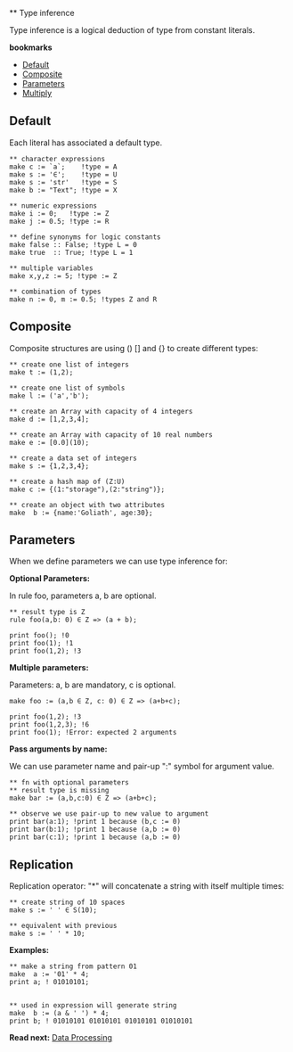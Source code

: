 ** Type inference

Type inference is a logical deduction of type from constant literals.

**bookmarks**
* [Default](#Default)
* [Composite](#Composite)
* [Parameters](#Parameters)
* [Multiply](#Multiply)

## Default
Each literal has associated a default type.

```** character expressions
make c := `a`;    !type = A
make s := '∈';    !type = U
make s := 'str'   !type = S
make b := "Text"; !type = X
** numeric expressions
make i := 0;   !type := Z
make j := 0.5; !type := R
** define synonyms for logic constants
make false :: False; !type L = 0
make true  :: True; !type L = 1
** multiple variables
make x,y,z := 5; !type := Z
** combination of types
make n := 0, m := 0.5; !types Z and R
```

## Composite

Composite structures are using () [] and {} to create different types:

```** create one list of integers
make t := (1,2); 
** create one list of symbols
make l := ('a','b');
** create an Array with capacity of 4 integers
make d := [1,2,3,4];
** create an Array with capacity of 10 real numbers
make e := [0.0](10);
** create a data set of integers
make s := {1,2,3,4};
** create a hash map of (Z:U)
make c := {(1:"storage"),(2:"string")};
** create an object with two attributes
make  b := {name:'Goliath', age:30};

```

## Parameters
When we define parameters we can use type inference for: 

**Optional Parameters:**

In rule foo, parameters a, b are optional.

```** result type is Z
rule foo(a,b: 0) ∈ Z => (a + b);
                                  
print foo(); !0               
print foo(1); !1
print foo(1,2); !3
```

**Multiple parameters:**

Parameters: a, b are mandatory, c is optional.

```
make foo := (a,b ∈ Z, c: 0) ∈ Z => (a+b+c);

print foo(1,2); !3
print foo(1,2,3); !6
print foo(1); !Error: expected 2 arguments

```

**Pass arguments by name:**

We can use parameter name and pair-up ":" symbol for argument value.

```** fn with optional parameters** result type is missing
make bar := (a,b,c:0) ∈ Z => (a+b+c);
** observe we use pair-up to new value to argument
print bar(a:1); !print 1 because (b,c := 0) 
print bar(b:1); !print 1 because (a,b := 0) 
print bar(c:1); !print 1 because (a,b := 0) 
```

## Replication

Replication operator: "*" will concatenate a string with itself multiple times:

```** create string of 10 spaces
make s := ' ' ∈ S(10);
** equivalent with previous
make s := ' ' * 10;
```

**Examples:**
```** make a string from pattern 01
make  a := '01' * 4;
print a; ! 01010101;

** used in expression will generate string
make  b := (a & ' ') * 4;
print b; ! 01010101 01010101 01010101 01010101
```

**Read next:** [Data Processing](processing.md)
